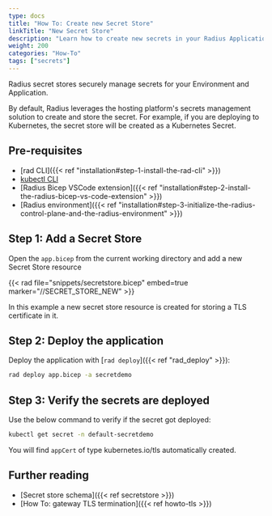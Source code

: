 ```yaml
---
type: docs
title: "How To: Create new Secret Store"
linkTitle: "New Secret Store"
description: "Learn how to create new secrets in your Radius Application"
weight: 200
categories: "How-To"
tags: ["secrets"]
---
```


Radius secret stores securely manage secrets for your Environment and Application.

By default, Radius leverages the hosting platform's secrets management solution to create and store the secret. For example, if you are deploying to Kubernetes, the secret store will be created as a Kubernetes Secret.

## Pre-requisites

- [rad CLI]({{< ref "installation#step-1-install-the-rad-cli" >}})
- [kubectl CLI](https://kubernetes.io/docs/tasks/tools/install-kubectl/)
- [Radius Bicep VSCode extension]({{< ref "installation#step-2-install-the-radius-bicep-vs-code-extension" >}})
- [Radius environment]({{< ref "installation#step-3-initialize-the-radius-control-plane-and-the-radius-environment" >}})

## Step 1: Add a Secret Store

Open the `app.bicep` from the current working directory and add a new Secret Store resource

{{< rad file="snippets/secretstore.bicep" embed=true marker="//SECRET_STORE_NEW" >}}

In this example a new secret store resource is created for storing a TLS certificate in it.

## Step 2: Deploy the application

Deploy the application with [`rad deploy`]({{< ref "rad_deploy" >}}):

```bash
rad deploy app.bicep -a secretdemo 
```

## Step 3: Verify the secrets are deployed

Use the below command to verify if the secret got deployed:

```bash
kubectl get secret -n default-secretdemo
```

You will find `appCert` of type kubernetes.io/tls automatically created.

## Further reading

- [Secret store schema]({{< ref secretstore >}})
- [How To: gateway TLS termination]({{< ref howto-tls >}})
